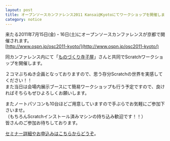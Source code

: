 ```yaml
---
layout: post
title: オープンソースカンファレンス2011 Kansai@Kyotoにてワークショップを開催します
category: notice
---
```


来たる2011年7月15日(金)・16日(土)にオープンソースカンファレンスが京都で開催されます。  
[http://www.ospn.jp/osc2011-kyoto/](http://www.ospn.jp/osc2011-kyoto/)

同カンファレンス内にて「[ものづくり寺子屋](http://mntr.cosmio.net/)」さんと共同でScratchワークショップを開催します。  

２コマぶちぬき企画となっておりますので、思う存分Scratchの世界を実感してください！！  
また当日は会場内展示ブースにて簡易ワークショップも行う予定ですので、良ければそちらもぜひよろしくお願いします。  

またノートパソコンも10台ほどご用意していますので手ぶらでお気軽にご参加下さいませ。  
（もちろんScratchインストール済みマシンの持ち込み歓迎です！！）  
皆さんのご参加お待ちしております。  

[セミナー詳細やお申込みはこちらからどうぞ](https://www.ospn.jp/osc2011-kyoto/modules/eguide/event.php?eid=41)。